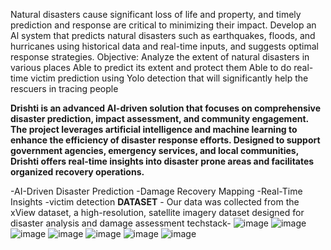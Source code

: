 Natural disasters cause significant loss of life and property, and timely prediction and response are critical to minimizing
 their impact. Develop an Al system that predicts natural disasters such as earthquakes, floods, and hurricanes using
 historical data and real-time inputs, and suggests optimal response strategies.
 Objective:
 Analyze the extent of natural disasters in various places
 Able to predict its extent and protect them
 Able to do real-time victim prediction using Yolo detection that will significantly help the rescuers in tracing people

**Drishti is an advanced AI-driven solution that focuses on
 comprehensive disaster prediction, impact assessment, and
 community engagement. The project leverages artificial
 intelligence and machine learning to enhance the efficiency
 of disaster response efforts. Designed to support
 government agencies, emergency services, and local
 communities, Drishti offers real-time insights into disaster
prone areas and facilitates organized recovery operations.**
 
 -AI-Driven Disaster Prediction
 -Damage Recovery Mapping
 -Real-Time Insights
 -victim detection
 **DATASET** -  Our data was collected from the xView dataset, a high-resolution, satellite imagery dataset designed for disaster analysis and damage assessment
 techstack- ![image](https://github.com/user-attachments/assets/b6c5ddda-65ae-4907-aecf-84ecf99515a8)
 ![image](https://github.com/user-attachments/assets/7edd4fe7-ac26-4b00-a8c7-214b0f4553d5)
![image](https://github.com/user-attachments/assets/1280aa09-dce0-40b3-9fdb-846554f3acdb)
![image](https://github.com/user-attachments/assets/8c8dcc4e-c4a3-4704-b401-6481c4ddcad4)
![image](https://github.com/user-attachments/assets/645154bf-8b07-465d-8163-ae74c2c01cc8)
![image](https://github.com/user-attachments/assets/f6cb1b63-f8ba-4e59-ba6c-306ed6eabbff)
![image](https://github.com/user-attachments/assets/702f6a75-2cf2-47c7-8222-c5d1dc2dc826)





